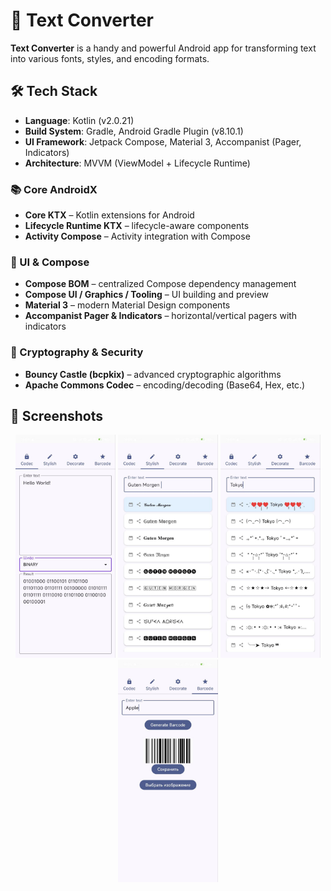 # 📱 Text Converter

**Text Converter** is a handy and powerful Android app for transforming text into various fonts,
styles, and encoding formats.

## 🛠️ Tech Stack

- **Language**: Kotlin (v2.0.21)
- **Build System**: Gradle, Android Gradle Plugin (v8.10.1)
- **UI Framework**: Jetpack Compose, Material 3, Accompanist (Pager, Indicators)
- **Architecture**: MVVM (ViewModel + Lifecycle Runtime)

### 📚 Core AndroidX

- **Core KTX** – Kotlin extensions for Android
- **Lifecycle Runtime KTX** – lifecycle-aware components
- **Activity Compose** – Activity integration with Compose

### 🎨 UI & Compose

- **Compose BOM** – centralized Compose dependency management
- **Compose UI / Graphics / Tooling** – UI building and preview
- **Material 3** – modern Material Design components
- **Accompanist Pager & Indicators** – horizontal/vertical pagers with indicators

### 🔐 Cryptography & Security

- **Bouncy Castle (bcpkix)** – advanced cryptographic algorithms
- **Apache Commons Codec** – encoding/decoding (Base64, Hex, etc.)

## 📸 Screenshots

<p align="center">
  <img src="docs/images/codec.jpg" width="160" alt="Encoding" />
  <img src="docs/images/stylish.jpg" width="160" alt="Fonts" />
  <img src="docs/images/decorate.jpg" width="160" alt="Decorations" />
  <img src="docs/images/barcode.jpg" width="160" alt="Barcode" />
</p>
